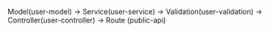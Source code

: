 Model(user-model) -> Service(user-service) -> Validation(user-validation) -> Controller(user-controller) -> Route (public-api)
